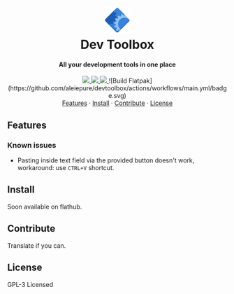 <!--
Copyright (C) 2022 - 2023 Alessandro Iepure

SPDX-License-Identifier: GPL-3.0-or-later
-->

<div align="center">
  <h1><img src="./data/icons/hicolor/scalable/apps/me.iepure.devtoolbox.svg" height="64"/><br>Dev Toolbox</h1>
  <h4>All your development tools in one place</h4>
</div>

<div align="center">
    <a href="https://github.com/aleiepure/devtoolbox/blob/main/LICENSE.md">
        <img src="https://img.shields.io/badge/License-GPL--3.0-blue.svg">
    </a>
    <a href="https://api.reuse.software/info/github.com/aleiepure/devtoolbox" title="REUSE compliance">
        <img src="https://api.reuse.software/badge/github.com/aleiepure/devtoolbox" />
    </a>
    <a href="https://stopthemingmy.app" title="Please do not theme this app">
        <img src="https://stopthemingmy.app/badge.svg" />
    </a>
    ![Build Flatpak](https://github.com/aleiepure/devtoolbox/actions/workflows/main.yml/badge.svg)
    <br />
    <a href="#features">Features</a> ·
    <a href="#install">Install</a> ·
    <a href="#contribute">Contribute</a> ·
    <a href="#license">License</a>
</div>

## Features
### Known issues
- Pasting inside text field via the provided button doesn't work, workaround: use `CTRL+V` shortcut.

## Install
Soon available on flathub.

## Contribute
Translate if you can.

## License
GPL-3 Licensed
